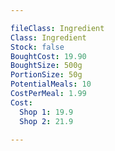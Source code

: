 ```yaml
---

fileClass: Ingredient
Class: Ingredient
Stock: false
BoughtCost: 19.90
BoughtSize: 500g
PortionSize: 50g
PotentialMeals: 10
CostPerMeal: 1.99
Cost:
  Shop 1: 19.9
  Shop 2: 21.9

---
```


